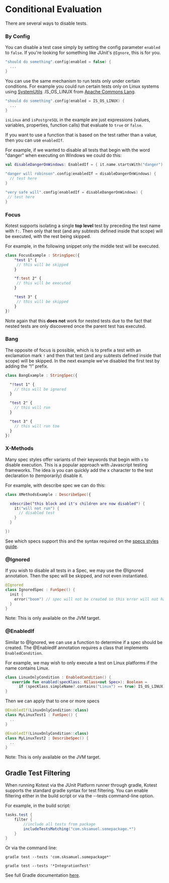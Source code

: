 Conditional Evaluation
======================

There are several ways to disable tests.

### By Config

You can disable a test case simply by setting the config parameter `enabled` to `false`.
If you're looking for something like JUnit's `@Ignore`, this is for you.

```kotlin
"should do something".config(enabled = false) {
  ...
}
```

You can use the same mechanism to run tests only under certain conditions.
 For example you could run certain tests only on Linux systems using
 [SystemUtils](http://commons.apache.org/proper/commons-lang/javadocs/api-release/org/apache/commons/lang3/SystemUtils.html#IS_OS_WINDOWS) .IS_OS_LINUX from [Apache Commons Lang](https://commons.apache.org/proper/commons-lang/).

```kotlin
"should do something".config(enabled = IS_OS_LINUX) {
  ...
}
```

`isLinux` and `isPostgreSQL` in the example are just expressions (values, variables, properties, function calls) that evaluate to `true` or `false`.


If you want to use a function that is based on the test rather than a value, then you can use `enabledIf`.

For example, if we wanted to disable all tests that begin with the word "danger" when executing on Windows we could do this:

```kotlin
val disableDangerOnWindows: EnabledIf = { it.name.startsWith("danger") && IS_OS_LINUX }

"danger will robinson".config(enabledIf = disableDangerOnWindows) {
  // test here
}

"very safe will".config(enabledIf = disableDangerOnWindows) {
 // test here
}
```


### Focus

Kotest supports isolating a single **top level** test by preceding the test name with `f:`.
Then only that test (and any subtests defined inside that scope) will be executed, with the rest being skipped.

For example, in the following snippet only the middle test will be executed.

```kotlin
class FocusExample : StringSpec({
    "test 1" {
     // this will be skipped
    }

    "f:test 2" {
     // this will be executed
    }

    "test 3" {
     // this will be skipped
    }
})
```

Note again that this **does not** work for nested tests due to the fact that nested tests are only discovered once the parent test has executed.

### Bang

The opposite of focus is possible, which is to prefix a test with an exclamation mark `!` and then that test (and any subtests defined inside that scope) will be skipped.
In the next example we’ve disabled the first test by adding the “!” prefix.

```kotlin
class BangExample : StringSpec({

  "!test 1" {
    // this will be ignored
  }

  "test 2" {
    // this will run
  }

  "test 3" {
    // this will run too
  }
})
```

### X-Methods

Many spec styles offer variants of their keywords that begin with `x` to disable execution.
This is a popular approach with Javascript testing frameworks. The idea is you can quickly add the x character
to the test declaration to (temporarily) disable it.

For example, with describe spec we can do this:

```kotlin
class XMethodsExample : DescribeSpec({

  xdescribe("this block and it's children are now disabled") {
    it("will not run") {
      // disabled test
    }
  }

})
```

See which specs support this and the syntax required on the [specs styles guide](styles.md).




### @Ignored

If you wish to disable all tests in a Spec, we may use the @Ignored annotation. Then the spec will be skipped, and not even instantiated.

```kotlin
@Ignored
class IgnoredSpec : FunSpec() {
  init {
    error("boom") // spec will not be created so this error will not happen
  }
}
```

Note: This is only available on the JVM target.


### @EnabledIf

Similar to @Ignored, we can use a function to determine if a spec should be created.
The @EnabledIf annotation requires a class that implements `EnabledCondition`.

For example, we may wish to only execute a test on Linux platforms if the name contains Linux.

```kotlin
class LinuxOnlyCondition : EnabledCondition() {
   override fun enabled(specKlass: KClass<out Spec>): Boolean =
      if (specKlass.simpleName?.contains("Linux") == true) IS_OS_LINUX else true
}
```

Then we can apply that to one or more specs

```kotlin
@EnabledIf(LinuxOnlyCondition::class)
class MyLinuxTest1 : FunSpec() {
  ..
}

@EnabledIf(LinuxOnlyCondition::class)
class MyLinuxTest2 : DescribeSpec() {
  ..
}
```

Note: This is only available on the JVM target.




## Gradle Test Filtering

When running Kotest via the JUnit Platform runner through gradle, Kotest supports the standard gradle syntax for
test filtering. You can enable filtering either in the build script or via the --tests command-line option.

For example, in the build script:

```groovy
tasks.test {
    filter {
        //include all tests from package
        includeTestsMatching("com.sksamuel.somepackage.*")
    }
}
```

Or via the command line:

```gradle test --tests 'com.sksamuel.somepackage*'```

```gradle test --tests '*IntegrationTest'```

See full Gradle documentation [here](https://docs.gradle.org/6.2.2/userguide/java_testing.html#test_filtering).

